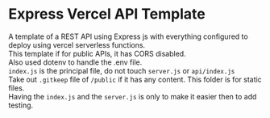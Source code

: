 # Express Vercel API Template
A template of a REST API using Express js with everything configured to deploy using vercel serverless functions.  
This template if for public APIs, it has CORS disabled.  
Also used dotenv to handle the .env file.  
``index.js`` is the principal file, do not touch ``server.js`` or ``api/index.js``  
Take out ``.gitkeep`` file of  ``/public`` if it has any content. This folder is for static files.  
Having the ``index.js`` and the ``server.js`` is only to make it easier then to add testing.